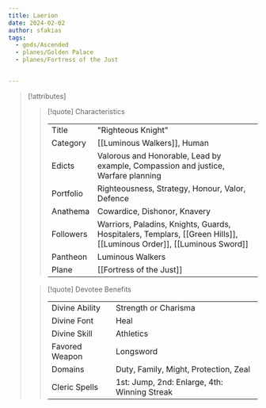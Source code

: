 ```yaml
---
title: Laerion
date: 2024-02-02
author: sfakias
tags:
  - gods/Ascended
  - planes/Golden Palace
  - planes/Fortress of the Just


---
```

> [!attributes]
> 
> > [!quote] Characteristics
> >
> > | | |
> > | --- | --- |
> > | Title |  "Righteous Knight" |
> > | Category |  [[Luminous Walkers]], Human |
> > | Edicts |  Valorous and Honorable, Lead by example, Compassion and justice, Warfare planning |
> > | Portfolio |  Righteousness, Strategy, Honour, Valor, Defence |
> > | Anathema |  Cowardice, Dishonor, Knavery |
> > | Followers |  Warriors, Paladins, Knights, Guards, Hospitalers, Templars, [[Green Hills]], [[Luminous Order]], [[Luminous Sword]] |
> > | Pantheon |  Luminous Walkers |
> > | Plane |  [[Fortress of the Just]] |
>
> > [!quote] Devotee Benefits
> > 
> > | | |
> > | --- | --- |
> > | Divine Ability |  Strength or Charisma |
> > | Divine Font |  Heal |
> > | Divine Skill |  Athletics |
> > | Favored Weapon |  Longsword |
> > | Domains |  Duty, Family, Might, Protection, Zeal |
> > | Cleric Spells |  1st: Jump, 2nd: Enlarge, 4th: Winning Streak |

